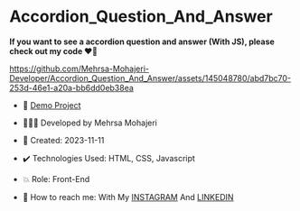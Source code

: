 # Accordion_Question_And_Answer

**If you want to see a accordion question and answer (With JS), please check out my code ♥️👀**

https://github.com/Mehrsa-Mohajeri-Developer/Accordion_Question_And_Answer/assets/145048780/abd7bc70-253d-46e1-a20a-bb6dd0eb38ea

- 🔗 [Demo Project](https://mehrsa-mohajeri-developer.github.io/Accordion_Question_And_Answer/)
  
- 👩🏻‍💻 Developed by Mehrsa Mohajeri

- 📆 Created: 2023-11-11

- ✔️ Technologies Used: HTML, CSS, Javascript

- 💥 Role: Front-End

- 📲 How to reach me: With My [INSTAGRAM](https://www.instagram.com/mehrsa_mohajeri_developer) And [LINKEDIN](https://www.linkedin.com/in/mehrsa-mohajeri-developer)

